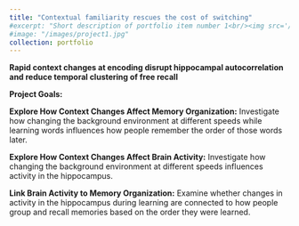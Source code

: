 ```yaml
---
title: "Contextual familiarity rescues the cost of switching"
#excerpt: "Short description of portfolio item number 1<br/><img src='/images/500x300.png'>"
#image: "/images/project1.jpg"
collection: portfolio
---
```

**Rapid context changes at encoding disrupt hippocampal autocorrelation and reduce temporal clustering of free recall**

**Project Goals:**

**Explore How Context Changes Affect Memory Organization:** Investigate how changing the background environment at different speeds while learning words influences how people remember the order of those words later.

**Explore How Context Changes Affect Brain Activity:** Investigate how changing the background environment at different speeds influences activity in the hippocampus.

**Link Brain Activity to Memory Organization:** Examine whether changes in activity in the hippocampus during learning are connected to how people group and recall memories based on the order they were learned.
